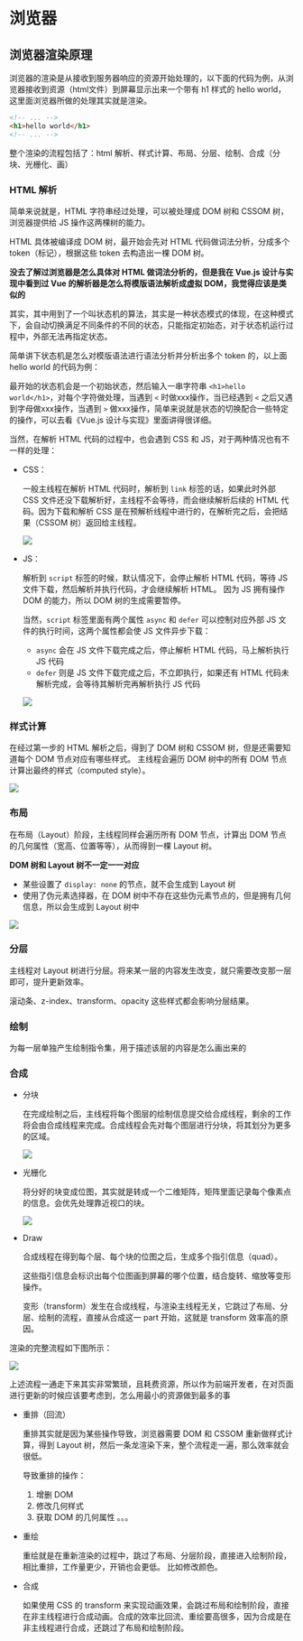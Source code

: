 # 浏览器

## 浏览器渲染原理

浏览器的渲染是从接收到服务器响应的资源开始处理的，以下面的代码为例，从浏览器接收到资源（html文件）到屏幕显示出来一个带有 h1 样式的 hello world，这里面浏览器所做的处理其实就是渲染。

```html
<!-- ... -->
<h1>hello world</h1>
<!-- ... -->
```

整个渲染的流程包括了：html 解析、样式计算、布局、分层、绘制、合成（分块、光栅化、画）

### HTML 解析

简单来说就是，HTML 字符串经过处理，可以被处理成 DOM 树和 CSSOM 树，浏览器提供给 JS 操作这两棵树的能力。

HTML 具体被编译成 DOM 树，最开始会先对 HTML 代码做词法分析，分成多个 token（标记），根据这些 token 去构造出一棵 DOM 树。

**没去了解过浏览器是怎么具体对 HTML 做词法分析的，但是我在 Vue.js 设计与实现中看到过 Vue 的解析器是怎么将模版语法解析成虚拟 DOM，我觉得应该是类似的**

其实，其中用到了一个叫状态机的算法，其实是一种状态模式的体现，在这种模式下，会自动切换满足不同条件的不同的状态，只能指定初始态，对于状态机运行过程中，外部无法再指定状态。

简单讲下状态机是怎么对模版语法进行语法分析并分析出多个 token 的，以上面 hello world 的代码为例：

最开始的状态机会是一个初始状态，然后输入一串字符串 `<h1>hello world</h1>`，对每个字符做处理，当遇到 `<` 时做xxx操作，当已经遇到 `<` 之后又遇到字母做xxx操作，当遇到 `>` 做xxx操作，简单来说就是状态的切换配合一些特定的操作，可以去看《Vue.js 设计与实现》里面讲得很详细。

当然，在解析 HTML 代码的过程中，也会遇到 CSS 和 JS，对于两种情况也有不一样的处理：

- CSS：

  一般主线程在解析 HTML 代码时，解析到 `link` 标签的话，如果此时外部 CSS 文件还没下载解析好，主线程不会等待，而会继续解析后续的 HTML 代码。因为下载和解析 CSS 是在预解析线程中进行的，在解析完之后，会把结果（CSSOM 树）返回给主线程。

  ![](image/image_cssom.png)

- JS：

  解析到 `script` 标签的时候，默认情况下，会停止解析 HTML 代码，等待 JS 文件下载，然后解析并执行代码，才会继续解析 HTML。
  因为 JS 拥有操作 DOM 的能力，所以 DOM 树的生成需要暂停。

  当然，`script` 标签里面有两个属性 `async` 和 `defer` 可以控制对应外部 JS 文件的执行时间，这两个属性都会使 JS 文件异步下载：
  - `async` 会在 JS 文件下载完成之后，停止解析 HTML 代码，马上解析执行 JS 代码
  - `defer` 则是 JS 文件下载完成之后，不立即执行，如果还有 HTML 代码未解析完成，会等待其解析完再解析执行 JS 代码

  ![](image/image_script.png)

### 样式计算

在经过第一步的 HTML 解析之后，得到了 DOM 树和 CSSOM 树，但是还需要知道每个 DOM 节点对应有哪些样式。
主线程会遍历 DOM 树中的所有 DOM 节点计算出最终的样式（computed style）。

![](image/image_computedstyle.png)

### 布局

在布局（Layout）阶段，主线程同样会遍历所有 DOM 节点，计算出 DOM 节点的几何属性（宽高、位置等等），从而得到一棵 Layout 树。

**DOM 树和 Layout 树不一定一一对应**

- 某些设置了 `display: none` 的节点，就不会生成到 Layout 树
- 使用了伪元素选择器，在 DOM 树中不存在这些伪元素节点的，但是拥有几何信息，所以会生成到 Layout 树中

![](image/image_display.png)

### 分层

主线程对 Layout 树进行分层。将来某一层的内容发生改变，就只需要改变那一层即可，提升更新效率。

滚动条、z-index、transform、opacity 这些样式都会影响分层结果。

### 绘制

为每一层单独产生绘制指令集，用于描述该层的内容是怎么画出来的

### 合成

- 分块

  在完成绘制之后，主线程将每个图层的绘制信息提交给合成线程，剩余的工作将会由合成线程来完成。合成线程会先对每个图层进行分块，将其划分为更多的区域。

  ![](image/image_tile.png)

- 光栅化
  
  将分好的块变成位图，其实就是转成一个二维矩阵，矩阵里面记录每个像素点的信息。会优先处理靠近视口的块。

  ![](image/image_transform.png)

- Draw
  
  合成线程在得到每个层、每个块的位图之后，生成多个指引信息（quad）。

  这些指引信息会标识出每个位图画到屏幕的哪个位置，结合旋转、缩放等变形操作。

  变形（transform）发生在合成线程，与渲染主线程无关，它跳过了布局、分层、绘制的流程，直接从合成这一 part 开始，这就是 transform 效率高的原因。


渲染的完整流程如下图所示：

![](image/image_render.png)

上述流程一通走下来其实非常繁琐，且耗费资源，所以作为前端开发者，在对页面进行更新的时候应该要考虑到，怎么用最小的资源做到最多的事

- 重排（回流）

  重排其实就是因为某些操作导致，浏览器需要 DOM 和 CSSOM 重新做样式计算，得到 Layout 树，然后一条龙渲染下来，整个流程走一遍，那么效率就会很低。

  导致重排的操作：
  1. 增删 DOM
  2. 修改几何样式
  3. 获取 DOM 的几何属性
  。。。

- 重绘

  重绘就是在重新渲染的过程中，跳过了布局、分层阶段，直接进入绘制阶段，相比重排，工作量更少，开销也会更低。
  比如修改颜色。

- 合成

  如果使用 CSS 的 transform 来实现动画效果，会跳过布局和绘制阶段，直接在非主线程进行合成动画。合成的效率比回流、重绘要高很多，因为合成是在非主线程进行合成，还跳过了布局和绘制阶段。



